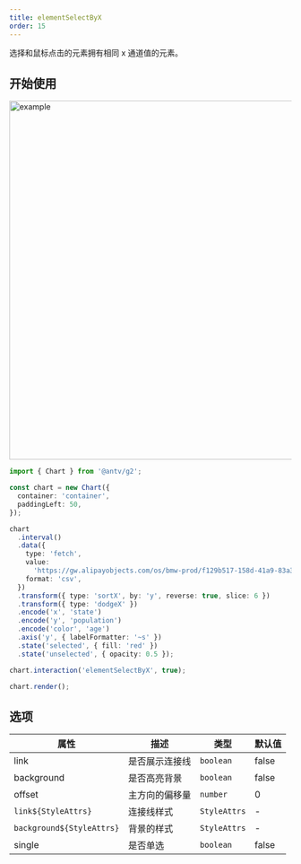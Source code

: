 ```yaml
---
title: elementSelectByX
order: 15
---
```


选择和鼠标点击的元素拥有相同 x 通道值的元素。

## 开始使用

<img alt="example" src="https://gw.alipayobjects.com/zos/raptor/1670298776816/element-select-by-x.gif" width="640">

```ts
import { Chart } from '@antv/g2';

const chart = new Chart({
  container: 'container',
  paddingLeft: 50,
});

chart
  .interval()
  .data({
    type: 'fetch',
    value:
      'https://gw.alipayobjects.com/os/bmw-prod/f129b517-158d-41a9-83a3-3294d639b39e.csv',
    format: 'csv',
  })
  .transform({ type: 'sortX', by: 'y', reverse: true, slice: 6 })
  .transform({ type: 'dodgeX' })
  .encode('x', 'state')
  .encode('y', 'population')
  .encode('color', 'age')
  .axis('y', { labelFormatter: '~s' })
  .state('selected', { fill: 'red' })
  .state('unselected', { opacity: 0.5 });

chart.interaction('elementSelectByX', true);

chart.render();
```

## 选项

| 属性                      | 描述           | 类型         | 默认值 |
| ------------------------- | -------------- | ------------ | ------ |
| link                      | 是否展示连接线 | `boolean`    | false  |
| background                | 是否高亮背景   | `boolean`    | false  |
| offset                    | 主方向的偏移量 | `number`     | 0      |
| `link${StyleAttrs}`       | 连接线样式     | `StyleAttrs` | -      |
| `background${StyleAttrs}` | 背景的样式     | `StyleAttrs` | -      |
| single                    | 是否单选       | `boolean`    | false  |
